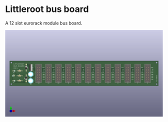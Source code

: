 # Littleroot bus board

A 12 slot eurorack module bus board.

![alt text](bus_board.png "Littleroot bus board")